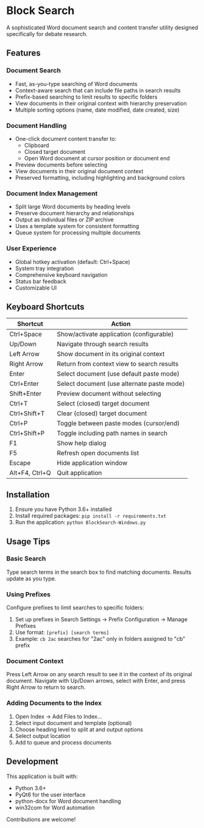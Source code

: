 # Block Search

A sophisticated Word document search and content transfer utility designed specifically for debate research.

## Features

### Document Search
- Fast, as-you-type searching of Word documents
- Context-aware search that can include file paths in search results
- Prefix-based searching to limit results to specific folders
- View documents in their original context with hierarchy preservation
- Multiple sorting options (name, date modified, date created, size)

### Document Handling
- One-click document content transfer to:
  - Clipboard
  - Closed target document
  - Open Word document at cursor position or document end
- Preview documents before selecting
- View documents in their original document context
- Preserved formatting, including highlighting and background colors

### Document Index Management
- Split large Word documents by heading levels
- Preserve document hierarchy and relationships
- Output as individual files or ZIP archive
- Uses a template system for consistent formatting
- Queue system for processing multiple documents

### User Experience
- Global hotkey activation (default: Ctrl+Space)
- System tray integration
- Comprehensive keyboard navigation
- Status bar feedback
- Customizable UI

## Keyboard Shortcuts

| Shortcut | Action |
|----------|--------|
| Ctrl+Space | Show/activate application (configurable) |
| Up/Down | Navigate through search results |
| Left Arrow | Show document in its original context |
| Right Arrow | Return from context view to search results |
| Enter | Select document (use default paste mode) |
| Ctrl+Enter | Select document (use alternate paste mode) |
| Shift+Enter | Preview document without selecting |
| Ctrl+T | Select (closed) target document |
| Ctrl+Shift+T | Clear (closed) target document |
| Ctrl+P | Toggle between paste modes (cursor/end) |
| Ctrl+Shift+P | Toggle including path names in search |
| F1 | Show help dialog |
| F5 | Refresh open documents list |
| Escape | Hide application window |
| Alt+F4, Ctrl+Q | Quit application |

## Installation

1. Ensure you have Python 3.6+ installed
2. Install required packages: `pip install -r requirements.txt`
3. Run the application: `python BlockSearch-Windows.py`

## Usage Tips

### Basic Search
Type search terms in the search box to find matching documents. Results update as you type.

### Using Prefixes
Configure prefixes to limit searches to specific folders:
1. Set up prefixes in Search Settings → Prefix Configuration → Manage Prefixes
2. Use format: `[prefix] [search terms]`
3. Example: `cb 2ac` searches for "2ac" only in folders assigned to "cb" prefix

### Document Context
Press Left Arrow on any search result to see it in the context of its original document.
Navigate with Up/Down arrows, select with Enter, and press Right Arrow to return to search.

### Adding Documents to the Index
1. Open Index → Add Files to Index...
2. Select input document and template (optional)
3. Choose heading level to split at and output options
4. Select output location
5. Add to queue and process documents

## Development

This application is built with:
- Python 3.6+
- PyQt6 for the user interface
- python-docx for Word document handling
- win32com for Word automation

Contributions are welcome!